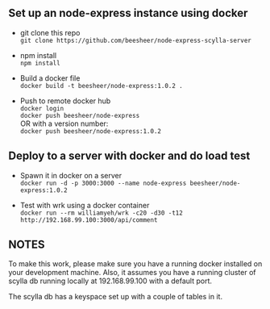 ## Set up an node-express instance using docker
- git clone this repo  
```git clone https://github.com/beesheer/node-express-scylla-server```

- npm install  
```npm install```

- Build a docker file  
```docker build -t beesheer/node-express:1.0.2 .```

- Push to remote docker hub  
```docker login```  
```docker push beesheer/node-express```  
OR with a version number:   
```docker push beesheer/node-express:1.0.2```

## Deploy to a server with docker and do load test
- Spawn it in docker on a server  
```docker run -d -p 3000:3000 --name node-express beesheer/node-express:1.0.2```

- Test with wrk using a docker container  
```docker run --rm williamyeh/wrk -c20 -d30 -t12 http://192.168.99.100:3000/api/comment```

## NOTES
To make this work, please make sure you have a running docker installed on your development machine. Also, it assumes you have a running cluster of scylla db running locally at 192.168.99.100 with a default port. 

The scylla db has a keyspace set up with a couple of tables in it.
